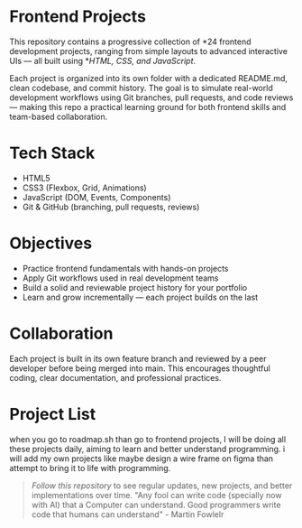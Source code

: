 # Frontend Projects 


This repository contains a progressive collection of *24 frontend development projects, ranging from simple layouts to advanced interactive UIs — all built using **HTML, CSS, and JavaScript*.

Each project is organized into its own folder with a dedicated README.md, clean codebase, and commit history. The goal is to simulate real-world development workflows using Git branches, pull requests, and code reviews — making this repo a practical learning ground for both frontend skills and team-based collaboration.

# Tech Stack

- HTML5
- CSS3 (Flexbox, Grid, Animations)
- JavaScript (DOM, Events, Components)
- Git & GitHub (branching, pull requests, reviews)

# Objectives

- Practice frontend fundamentals with hands-on projects
- Apply Git workflows used in real development teams
- Build a solid and reviewable project history for your portfolio
- Learn and grow incrementally — each project builds on the last

# Collaboration

Each project is built in its own feature branch and reviewed by a peer developer before being merged into main. This encourages thoughtful coding, clear documentation, and professional practices.

# Project List
when you go to roadmap.sh than go to frontend projects, I will be doing all these projects daily, aiming to learn and better understand programming. i will add my own projects like maybe design a wire frame on figma than attempt to bring it to life with programming. 

> *Follow this repository* to see regular updates, new projects, and better implementations over time. 
> "Any fool can write code (specially now with AI) that a Computer can understand. Good programmers write code that humans can understand" - Martin Fowlelr  